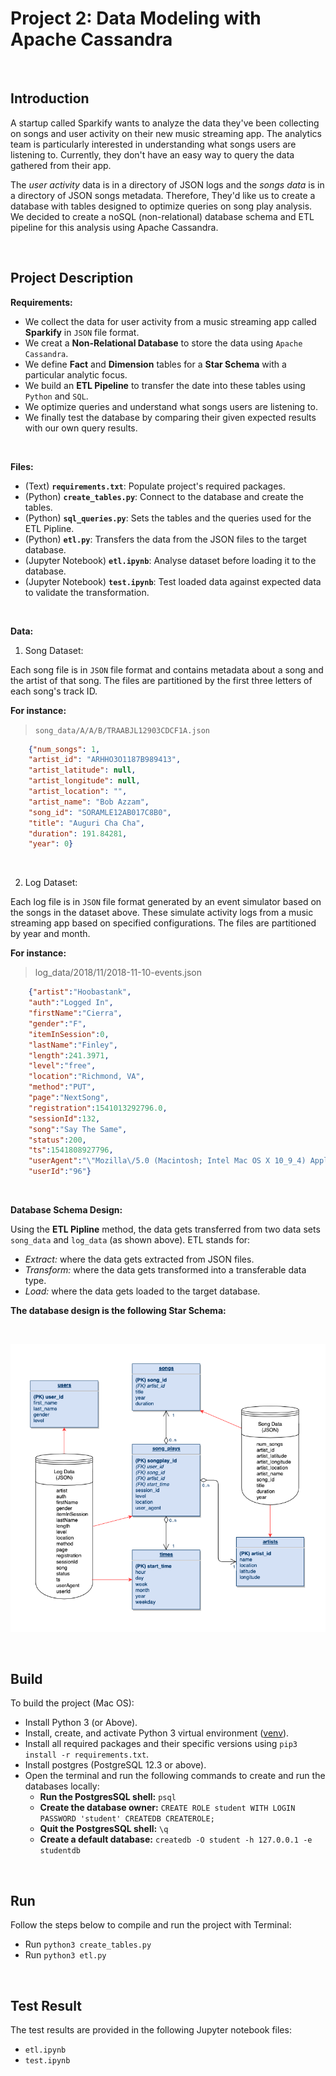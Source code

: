 # Project 2: Data Modeling with Apache Cassandra

&nbsp;

## Introduction
A startup called Sparkify wants to analyze the data they've been collecting on songs and user activity on their new music streaming app. The analytics team is particularly interested in understanding what songs users are listening to. Currently, they don't have an easy way to query the data gathered from their app. 

The *user activity* data is in a directory of JSON logs and the *songs data* is in a directory of JSON songs metadata. Therefore, They'd like us to create a database with tables designed to optimize queries on song play analysis. We decided to create a noSQL (non-relational) database schema and ETL pipeline for this analysis using Apache Cassandra.

&nbsp;

## Project Description
**Requirements:**
- We collect the data for user activity from a music streaming app called **Sparkify** in `JSON` file format.
- We creat a **Non-Relational Database** to store the data using `Apache Cassandra`. 
- We define **Fact** and **Dimension** tables for a **Star Schema** with a particular analytic focus. 
- We build an **ETL Pipeline** to transfer the date into these tables using `Python` and `SQL`.
- We optimize queries and understand what songs users are listening to.
- We finally test the database by comparing their given expected results with our own query results.

&nbsp;

**Files:**
- (Text) **`requirements.txt`**: Populate project's required packages.
- (Python) **`create_tables.py`**: Connect to the database and create the tables.
- (Python) **`sql_queries.py`**: Sets the tables and the queries used for the ETL Pipline.
- (Python) **`etl.py`**: Transfers the data from the JSON files to the target database.
- (Jupyter Notebook) **`etl.ipynb`**: Analyse dataset before loading it to the database.
- (Jupyter Notebook) **`test.ipynb`**: Test loaded data against expected data to validate the transformation.

&nbsp;

**Data:**
&nbsp;

1. Song Dataset:

Each song file is in `JSON` file format and contains metadata about a song and the artist of that song. The files are partitioned by the first three letters of each song's track ID.
&nbsp;

**For instance:** 

> `song_data/A/A/B/TRAABJL12903CDCF1A.json`
```json
    {"num_songs": 1,
    "artist_id": "ARHHO3O1187B989413",
    "artist_latitude": null,
    "artist_longitude": null,
    "artist_location": "",
    "artist_name": "Bob Azzam",
    "song_id": "SORAMLE12AB017C8B0",
    "title": "Auguri Cha Cha",
    "duration": 191.84281,
    "year": 0}
```

&nbsp;

2. Log Dataset:

Each log file is in `JSON` file format generated by an event simulator based on the songs in the dataset above. These simulate activity logs from a music streaming app based on specified configurations. The files are partitioned by year and month. 
&nbsp;

**For instance:** 

> log_data/2018/11/2018-11-10-events.json
```json
    {"artist":"Hoobastank",
    "auth":"Logged In",
    "firstName":"Cierra",
    "gender":"F",
    "itemInSession":0,
    "lastName":"Finley",
    "length":241.3971,
    "level":"free",
    "location":"Richmond, VA",
    "method":"PUT",
    "page":"NextSong",
    "registration":1541013292796.0,
    "sessionId":132,
    "song":"Say The Same",
    "status":200,
    "ts":1541808927796,
    "userAgent":"\"Mozilla\/5.0 (Macintosh; Intel Mac OS X 10_9_4) AppleWebKit\/537.77.4 (KHTML, like Gecko) Version\/7.0.5 Safari\/537.77.4\"",
    "userId":"96"}
```

&nbsp;

**Database Schema Design:**

Using the **ETL Pipline** method, the data gets transferred from two data sets `song_data` and `log_data` (as shown above). ETL stands for:
- *Extract:* where the data gets extracted from JSON files.
- *Transform:* where the data gets transformed into a transferable data type.
- *Load:* where the data gets loaded to the target database.

**The database design is the following Star Schema:**

&nbsp;

![Star Schema Design](https://github.com/BaderAlshaya/Udacity_DEND/blob/master/p1/assets/images/StarSchemaDesign.png?raw=true)

&nbsp;

## Build
To build the project (Mac OS):
- Install Python 3 (or Above).
- Install, create, and activate Python 3 virtual environment ([venv](https://packaging.python.org/guides/installing-using-pip-and-virtual-environments/)).
- Install all required packages and their specific versions using `pip3 install -r requirements.txt`.
- Install postgres (PostgreSQL 12.3 or above).
- Open the terminal and run the following commands to create and run the databases locally:
    &nbsp;&nbsp;&nbsp;
    - **Run the PostgresSQL shell:** `psql`
    &nbsp;&nbsp;&nbsp;
    - **Create the database owner:** `CREATE ROLE student WITH LOGIN PASSWORD 'student' CREATEDB CREATEROLE;`
    &nbsp;&nbsp;&nbsp;
    - **Quit the PostgresSQL shell:** `\q`
    &nbsp;&nbsp;&nbsp;
    - **Create a default database:** `createdb -O student -h 127.0.0.1 -e studentdb`

&nbsp;

## Run
Follow the steps below to compile and run the project with Terminal:
- Run `python3 create_tables.py `
- Run `python3 etl.py`

&nbsp;

## Test Result
The test results are provided in the following Jupyter notebook files:
- `etl.ipynb`
- `test.ipynb`

&nbsp;
